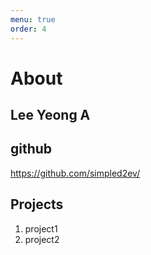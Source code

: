 ```yaml
---
menu: true
order: 4
---
```


# About
## Lee Yeong A

## github
https://github.com/simpled2ev/

## Projects
1. project1
2. project2
